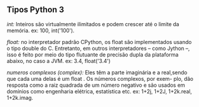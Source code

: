 ## Tipos Python 3

*int:*  Inteiros são virtualmente ilimitados e podem crescer até o limite da memória.
  ex: 100, int('100').

*float:* no interpretador padrão CPython, os float são implementados usando o tipo double do C. Entretanto, em outros 
interpretadores – como Jython –, isso é feito por meio do tipo flutuante de precisão dupla da plataforma abaixo, no caso a JVM.
  ex: 3.4, float('3.4')

*numeros complexos (complex):* Eles têm a parte imaginária e a real,sendo que cada uma delas é um float . Os números complexos, por exem-
plo, dão resposta como a raiz quadrada de um número negativo e são usados em domínios como engenharia elétrica, estatística etc.
  ex: 1+2j, 1+2J, 1+2k.real, 1+2k.imag.
  
 
